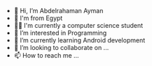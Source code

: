 - 👋 Hi, I’m Abdelrahaman Ayman
-  📍 I'm from Egypt
- 👨‍💻 I'm currently a computer science student
- 👀 I’m interested in Programming
- 🌱 I’m currently learning Android development
- 💞️ I’m looking to collaborate on ...
- 📫 How to reach me ...

<!---
Ninja-error/Ninja-error is a ✨ special ✨ repository because its `README.md` (this file) appears on your GitHub profile.
You can click the Preview link to take a look at your changes.
--->
